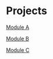 <!-- Copyright (C)  Google, Runestone Interactive LLC
  This work is licensed under the Creative Commons Attribution-ShareAlike 4.0
  International License. To view a copy of this license, visit
  http://creativecommons.org/licenses/by-sa/4.0/. -->
  
Projects
========

[Module A](module_a.md)

[Module B](module_b.md)

[Module C](module_c.md)
